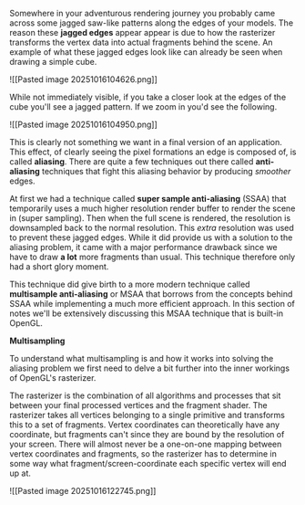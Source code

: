
Somewhere in your adventurous rendering journey you probably came across some jagged saw-like patterns along the edges of your models. The reason these **jagged edges** appear appear is due to how the rasterizer transforms the vertex data into actual fragments behind the scene. An example of what these jagged edges look like can already be seen when drawing a simple cube. 

![[Pasted image 20251016104626.png]]

While not immediately visible, if you take a closer look at the edges of the cube you'll see a jagged pattern. If we zoom in you'd see the following.

![[Pasted image 20251016104950.png]]

This is clearly not something we want in a final version of an application. This effect, of clearly seeing the pixel formations an edge is composed of, is called **aliasing**. There are quite a few techniques out there called **anti-aliasing** techniques that fight this aliasing behavior by producing *smoother* edges. 

At first we had a technique called **super sample anti-aliasing** (SSAA) that temporarily uses a much higher resolution render buffer to render the scene in (super sampling). Then when the full scene is rendered, the resolution is downsampled back to the normal resolution. This *extra* resolution was used to prevent these jagged edges. While it did provide us with a solution to the aliasing problem, it came with a major performance drawback since we have to draw **a lot** more fragments than usual. This technique therefore only had a short glory moment. 

This technique did give birth to a more modern technique called **multisample anti-aliasing** or MSAA that borrows from the concepts behind SSAA while implementing a much more efficient approach. In this section of notes we'll be extensively discussing this MSAA technique that is built-in OpenGL. 

**Multisampling**

To understand what multisampling is and how it works into solving the aliasing problem we first need to delve a bit further into the inner workings of OpenGL's rasterizer. 

The rasterizer is the combination of all algorithms and processes that sit between your final processed vertices and the fragment shader. The rasterizer takes all vertices belonging to a single primitive and transforms this to a set of fragments. Vertex coordinates can theoretically have any coordinate, but fragments can't since they are bound by the resolution of your screen. There will almost never be a one-on-one mapping between vertex coordinates and fragments, so the rasterizer has to determine in some way what fragment/screen-coordinate each specific vertex will end up at. 

![[Pasted image 20251016122745.png]]

